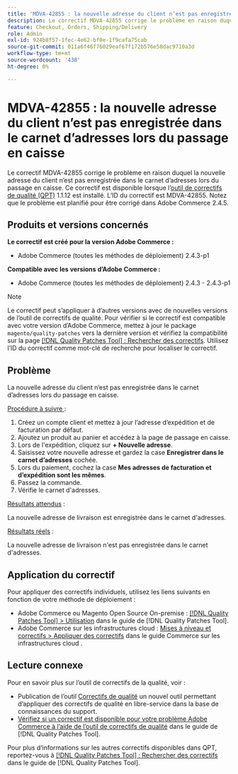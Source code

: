 ```yaml
---
title: 'MDVA-42855 : la nouvelle adresse du client n’est pas enregistrée dans le carnet d’adresses lors du passage en caisse '
description: Le correctif MDVA-42855 corrige le problème en raison duquel la nouvelle adresse du client n’est pas enregistrée dans le carnet d’adresses lors du passage en caisse. Ce correctif est disponible lorsque l’outil [Outil de correctifs de la qualité (QPT)](https://experienceleague.adobe.com/fr/docs/commerce-operations/tools/quality-patches-tool/quality-patches-tool-to-self-serve-quality-patches) 1.1.12 est installé. L’ID du correctif est MDVA-42855. Notez que le problème est planifié pour être corrigé dans Adobe Commerce 2.4.5.
feature: Checkout, Orders, Shipping/Delivery
role: Admin
exl-id: 924b8f57-1fec-4e62-bf0e-1f9cafa75cab
source-git-commit: 011a6f46f76029eaf67f172b576e58dac9710a3d
workflow-type: tm+mt
source-wordcount: '438'
ht-degree: 0%

---
```


# MDVA-42855 : la nouvelle adresse du client n’est pas enregistrée dans le carnet d’adresses lors du passage en caisse

Le correctif MDVA-42855 corrige le problème en raison duquel la nouvelle adresse du client n’est pas enregistrée dans le carnet d’adresses lors du passage en caisse. Ce correctif est disponible lorsque l’[outil de correctifs de qualité (QPT)](https://experienceleague.adobe.com/fr/docs/commerce-operations/tools/quality-patches-tool/quality-patches-tool-to-self-serve-quality-patches) 1.1.12 est installé. L’ID du correctif est MDVA-42855. Notez que le problème est planifié pour être corrigé dans Adobe Commerce 2.4.5.

## Produits et versions concernés

**Le correctif est créé pour la version Adobe Commerce :**

* Adobe Commerce (toutes les méthodes de déploiement) 2.4.3-p1

**Compatible avec les versions d’Adobe Commerce :**

* Adobe Commerce (toutes les méthodes de déploiement) 2.4.3 - 2.4.3-p1

>[!NOTE]
>
>Le correctif peut s’appliquer à d’autres versions avec de nouvelles versions de l’outil de correctifs de qualité. Pour vérifier si le correctif est compatible avec votre version d’Adobe Commerce, mettez à jour le package `magento/quality-patches` vers la dernière version et vérifiez la compatibilité sur la page [[!DNL Quality Patches Tool] : Rechercher des correctifs](https://experienceleague.adobe.com/fr/docs/commerce-operations/tools/quality-patches-tool/quality-patches-tool-to-self-serve-quality-patches). Utilisez l’ID du correctif comme mot-clé de recherche pour localiser le correctif.

## Problème

La nouvelle adresse du client n’est pas enregistrée dans le carnet d’adresses lors du passage en caisse.

<u>Procédure à suivre </u> :

1. Créez un compte client et mettez à jour l’adresse d’expédition et de facturation par défaut.
1. Ajoutez un produit au panier et accédez à la page de passage en caisse.
1. Lors de l&#39;expédition, cliquez sur **+ Nouvelle adresse**.
1. Saisissez votre nouvelle adresse et gardez la case **Enregistrer dans le carnet d’adresses** cochée.
1. Lors du paiement, cochez la case **Mes adresses de facturation et d’expédition sont les mêmes**.
1. Passez la commande.
1. Vérifie le carnet d&#39;adresses.

<u>Résultats attendus</u> :

La nouvelle adresse de livraison est enregistrée dans le carnet d&#39;adresses.

<u>Résultats réels</u> :

La nouvelle adresse de livraison n&#39;est pas enregistrée dans le carnet d&#39;adresses.

## Application du correctif

Pour appliquer des correctifs individuels, utilisez les liens suivants en fonction de votre méthode de déploiement :

* Adobe Commerce ou Magento Open Source On-premise : [[!DNL Quality Patches Tool] > Utilisation](/help/tools/quality-patches-tool/usage.md) dans le guide de [!DNL Quality Patches Tool].
* Adobe Commerce sur les infrastructures cloud : [Mises à niveau et correctifs > Appliquer des correctifs](https://experienceleague.adobe.com/docs/commerce-cloud-service/user-guide/develop/upgrade/apply-patches.html?lang=fr) dans le guide Commerce sur les infrastructures cloud .

## Lecture connexe

Pour en savoir plus sur l’outil de correctifs de la qualité, voir :

* Publication de l’outil [Correctifs de qualité](https://experienceleague.adobe.com/fr/docs/commerce-operations/tools/quality-patches-tool/quality-patches-tool-to-self-serve-quality-patches) un nouvel outil permettant d’appliquer des correctifs de qualité en libre-service dans la base de connaissances du support.
* [Vérifiez si un correctif est disponible pour votre problème Adobe Commerce à l’aide de l’outil de correctifs de qualité](/help/tools/quality-patches-tool/patches-available-in-qpt/check-patch-for-magento-issue-with-magento-quality-patches.md) dans le guide de [!DNL Quality Patches Tool].

Pour plus d’informations sur les autres correctifs disponibles dans QPT, reportez-vous à [[!DNL Quality Patches Tool] : Rechercher des correctifs](https://experienceleague.adobe.com/tools/commerce-quality-patches/index.html?lang=fr) dans le guide de [!DNL Quality Patches Tool].

